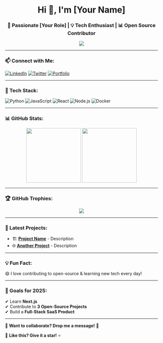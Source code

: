 <h1 align="center">Hi 👋, I'm [Your Name]</h1>
<h3 align="center">🚀 Passionate [Your Role] | 💡 Tech Enthusiast | 📊 Open Source Contributor</h3>

<p align="center">
  <img src="https://readme-typing-svg.herokuapp.com?font=Fira+Code&pause=1000&color=F75C7E&center=true&width=435&lines=Welcome+to+my+GitHub+Profile!;I+love+Coding+%26+Open+Source;Follow+me+for+cool+tech+stuff!">
</p>

---

### 📫 Connect with Me:
[![LinkedIn](https://img.shields.io/badge/LinkedIn-%230077B5.svg?&style=for-the-badge&logo=linkedin&logoColor=white)](https://linkedin.com/in/yourprofile)
[![Twitter](https://img.shields.io/badge/Twitter-%231DA1F2.svg?&style=for-the-badge&logo=twitter&logoColor=white)](https://twitter.com/yourhandle)
[![Portfolio](https://img.shields.io/badge/Portfolio-%23000000.svg?&style=for-the-badge&logo=vercel&logoColor=white)](https://yourportfolio.com)

---

### 🚀 Tech Stack:
![Python](https://img.shields.io/badge/Python-%233776AB.svg?style=for-the-badge&logo=python&logoColor=white)
![JavaScript](https://img.shields.io/badge/JavaScript-%23F7DF1E.svg?style=for-the-badge&logo=javascript&logoColor=black)
![React](https://img.shields.io/badge/React-%2361DAFB.svg?style=for-the-badge&logo=react&logoColor=black)
![Node.js](https://img.shields.io/badge/Node.js-%23339933.svg?style=for-the-badge&logo=node.js&logoColor=white)
![Docker](https://img.shields.io/badge/Docker-%230db7ed.svg?style=for-the-badge&logo=docker&logoColor=white)

---

### 📊 GitHub Stats:
<p align="center">
  <img src="https://github-readme-stats.vercel.app/api?username=yourusername&show_icons=true&theme=radical" height="180em">
  <img src="https://github-readme-stats.vercel.app/api/top-langs/?username=yourusername&layout=compact&theme=radical" height="180em">
</p>

---

### 🏆 GitHub Trophies:
<p align="center">
  <img src="https://github-profile-trophy.vercel.app/?username=yourusername&theme=onedark&margin-w=5&margin-h=5">
</p>

---

### 🚀 Latest Projects:
- 🏗 **[Project Name](https://github.com/yourusername/projectrepo)** - Description
- 🌐 **[Another Project](https://yourwebsite.com)** - Description

---

### 💡 Fun Fact:
😄 I love contributing to open-source & learning new tech every day!

---

### 🎯 Goals for 2025:
✔ Learn **Next.js**  
✔ Contribute to **3 Open-Source Projects**  
✔ Build a **Full-Stack SaaS Product**  

---

💬 **Want to collaborate? Drop me a message!** 🚀  

🌟 **Like this? Give it a star!** ⭐  
